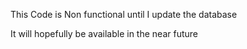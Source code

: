 This Code is Non functional until I update the database

It will hopefully be available in the near future
